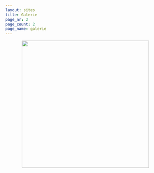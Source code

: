 ```yaml
---
layout: sites
title: Galerie
page_nr: 2
page_count: 2
page_name: galerie
---
```


<p style="text-align: center">
<img height="400px" src="{{ site.baseurl }}/assets/TeddySanka.png" />
</p>
